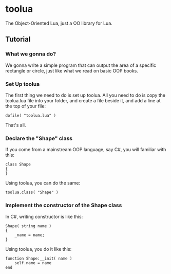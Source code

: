 toolua
======

The Object-Oriented Lua, just a OO library for Lua.


Tutorial
--------

### What we gonna do?

We gonna write a simple program that can output the area of a specific rectangle or circle, just like what we read on basic OOP books.

### Set Up toolua

The first thing we need to do is set up toolua. All you need to do is copy the toolua.lua file into your folder, and create a file beside it, and add a line at the top of your file:

```dofile( "toolua.lua" )```

That's all.

### Declare the "Shape" class

If you come from a mainstream OOP language, say C#, you will familiar with this:

```
class Shape
{
}
```

Using toolua, you can do the same:

```toolua.class( "Shape" )```

### Implement the constructor of the Shape class

In C#, writing constructor is like this:

```
Shape( string name )
{
    _name = name;
}
```

Using toolua, you do it like this:

```
function Shape:__init( name )
    self.name = name
end
```
